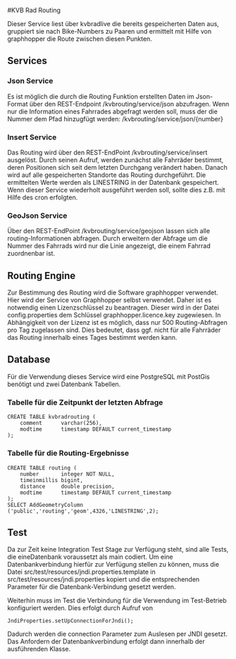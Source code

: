 #KVB Rad Routing

Dieser Service liest über kvbradlive die bereits gespeicherten Daten aus, gruppiert sie nach Bike-Numbers zu Paaren und ermittelt mit Hilfe von graphhopper die Route zwischen diesen Punkten.

## Services

### Json Service

Es ist möglich die durch die Routing Funktion erstellten Daten im Json-Format über den REST-Endpoint /kvbrouting/service/json abzufragen. Wenn nur die Information eines Fahrrades abgefragt werden soll, muss der die Nummer dem Pfad hinzugfügt werden: /kvbrouting/service/json/{number}

### Insert Service

Das Routing wird über den REST-EndPoint /kvbrouting/service/insert ausgelöst. Durch seinen Aufruf, werden zunächst alle Fahrräder bestimmt, deren Positionen sich seit dem letzten Durchgang verändert haben. Danach wird auf alle gespeicherten Standorte das Routing durchgeführt. Die ermittelten Werte werden als LINESTRING in der Datenbank gespeichert. Wenn dieser Service wiederholt ausgeführt werden soll, sollte dies z.B. mit Hilfe des cron erfolgten.

### GeoJson Service

Über den REST-EndPoint /kvbrouting/service/geojson lassen sich alle routing-Informationen abfragen. Durch erweitern der Abfrage um die Nummer des Fahrrads wird nur die Linie angezeigt, die einem Fahrrad zuordnenbar ist.

## Routing Engine

Zur Bestimmung des Routing wird die Software graphhopper verwendet. Hier wird der Service von Graphhopper selbst verwendet. Daher ist es notwendig einen Lizenzschlüssel zu beantragen. Dieser wird in der Datei config.properties dem Schlüssel graphhopper.licence.key zugewiesen. In Abhängigkeit von der Lizenz ist es möglich, dass nur 500 Routing-Abfragen pro Tag zugelassen sind. Dies bedeutet, dass ggf. nicht für alle Fahrräder das Routing innerhalb eines Tages bestimmt werden kann.

## Database

Für die Verwendung dieses Service wird eine PostgreSQL mit PostGis benötigt und zwei Datenbank Tabellen. 

### Tabelle für die Zeitpunkt der letzten Abfrage

	CREATE TABLE kvbradrouting (
	    comment      varchar(256),
	    modtime      timestamp DEFAULT current_timestamp
	);

### Tabelle für die Routing-Ergebnisse

	CREATE TABLE routing (
    	number       integer NOT NULL,
    	timeinmillis bigint,
    	distance     double precision,
    	modtime      timestamp DEFAULT current_timestamp
	);
	SELECT AddGeometryColumn ('public','routing','geom',4326,'LINESTRING',2);
	
## Test

Da zur Zeit keine Integration Test Stage zur Verfügung steht, sind alle Tests, die eineDatenbank voraussetzt als main codiert. Um eine Datenbankverbindung hierfür zur Verfügung stellen zu können, muss die Datei src/test/resources/jndi.properties.template in src/test/resources/jndi.properties kopiert und die entsprechenden Parameter für die Datenbank-Verbindung gesetzt werden.

Weiterhin muss im Test die Verbindung für die Verwendung im Test-Betrieb konfiguriert werden. Dies erfolgt durch Aufruf von 		

	JndiProperties.setUpConnectionForJndi();

Dadurch werden die connection Parameter zum Auslesen per JNDI gesetzt. Das Anfordern der Datenbankverbindung erfolgt dann innerhalb der ausführenden Klasse.